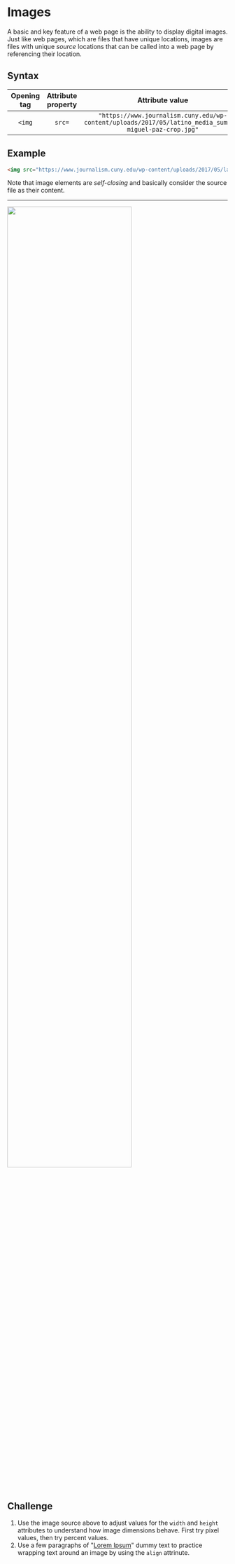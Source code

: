 # Images
A basic and key feature of a web page is the ability to display digital images. Just like web pages, which are files that have unique locations, images are files with unique _source_ locations that can be called into a web page by referencing their location.

## Syntax
|Opening tag|Attribute property|Attribute value|Closing tag|
|:--:|:--:|:--:|:--:|
|`<img`|`src=`|`"https://www.journalism.cuny.edu/wp-content/uploads/2017/05/latino_media_summit-miguel-paz-crop.jpg"`|`/>`|

## Example
```html
<img src="https://www.journalism.cuny.edu/wp-content/uploads/2017/05/latino_media_summit-miguel-paz-crop.jpg" />
```

Note that image elements are _self-closing_ and basically consider the source file as their content.

---

<img src="https://www.journalism.cuny.edu/wp-content/uploads/2017/05/latino_media_summit-miguel-paz-crop.jpg" width="75%" />

## Challenge
1. Use the image source above to adjust values for the `width` and `height` attributes to understand how image dimensions behave. First try pixel values, then try percent values.
2. Use a few paragraphs of "[Lorem Ipsum](https://lipsum.com/)" dummy text to practice wrapping text around an image by using the `align` attrinute.
